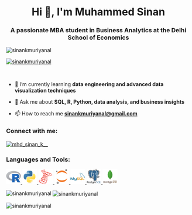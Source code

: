 <h1 align="center">Hi 👋, I'm Muhammed Sinan</h1>
<h3 align="center">A passionate MBA student in Business Analytics at the Delhi School of Economics</h3>

<p align="left"> <img src="https://komarev.com/ghpvc/?username=sinankmuriyanal&label=Profile%20views&color=0e75b6&style=flat" alt="sinankmuriyanal" /> </p>

<p align="left"> <a href="https://github.com/ryo-ma/github-profile-trophy"><img src="https://github-profile-trophy.vercel.app/?username=sinankmuriyanal" alt="sinankmuriyanal" /></a> </p>

<p align="left"> <a href="https://twitter.com/" target="blank"><img src="https://img.shields.io/twitter/follow/?logo=twitter&style=for-the-badge" alt="" /></a> </p>

- 🌱 I’m currently learning **data engineering and advanced data visualization techniques**

- 💬 Ask me about **SQL, R, Python, data analysis, and business insights**

- 📫 How to reach me **sinankmuriyanal@gmail.com**

<h3 align="left">Connect with me:</h3>
<p align="left">
<a href="https://instagram.com/mhd_sinan_k__" target="blank"><img align="center" src="https://raw.githubusercontent.com/rahuldkjain/github-profile-readme-generator/master/src/images/icons/Social/instagram.svg" alt="mhd_sinan_k__" height="30" width="40" /></a>
</p>

<h3 align="left">Languages and Tools:</h3>
<p align="left"> 
<a href="https://www.r-project.org/" target="_blank" rel="noreferrer"> <img src="https://raw.githubusercontent.com/devicons/devicon/master/icons/r/r-original.svg" alt="r" width="40" height="40"/> </a>
<a href="https://www.python.org/" target="_blank" rel="noreferrer"> <img src="https://raw.githubusercontent.com/devicons/devicon/master/icons/python/python-original.svg" alt="python" width="40" height="40"/> </a> 
<a href="https://www.microsoft.com/en-us/sql-server" target="_blank" rel="noreferrer"> <img src="https://raw.githubusercontent.com/devicons/devicon/master/icons/microsoftsqlserver/microsoftsqlserver-plain.svg" alt="sql" width="40" height="40"/> </a>
<a href="https://jupyter.org/" target="_blank" rel="noreferrer"> <img src="https://raw.githubusercontent.com/devicons/devicon/master/icons/jupyter/jupyter-original.svg" alt="jupyter" width="40" height="40"/> </a> 
<a href="https://www.mysql.com/" target="_blank" rel="noreferrer"> <img src="https://raw.githubusercontent.com/devicons/devicon/master/icons/mysql/mysql-original-wordmark.svg" alt="mysql" width="40" height="40"/> </a> 
<a href="https://www.postgresql.org/" target="_blank" rel="noreferrer"> <img src="https://raw.githubusercontent.com/devicons/devicon/master/icons/postgresql/postgresql-original-wordmark.svg" alt="postgresql" width="40" height="40"/> </a>
<a href="https://www.mongodb.com/" target="_blank" rel="noreferrer"> <img src="https://raw.githubusercontent.com/devicons/devicon/master/icons/mongodb/mongodb-original-wordmark.svg" alt="mongodb" width="40" height="40"/> </a> 
</p>

<p><img align="left" src="https://github-readme-stats.vercel.app/api/top-langs?username=sinankmuriyanal&show_icons=true&locale=en&layout=compact" alt="sinankmuriyanal" /></p>

<p>&nbsp;<img align="center" src="https://github-readme-stats.vercel.app/api?username=sinankmuriyanal&show_icons=true&locale=en" alt="sinankmuriyanal" /></p>

<p><img align="center" src="https://github-readme-streak-stats.herokuapp.com/?user=sinankmuriyanal&" alt="sinankmuriyanal" /></p>
